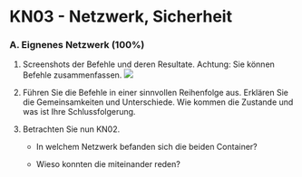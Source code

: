 # KN03 - Netzwerk, Sicherheit

### A. Eignenes Netzwerk (100%)
1. Screenshots der Befehle und deren Resultate. Achtung: Sie können Befehle zusammenfassen.
![](images/) <br>

2. Führen Sie die Befehle in einer sinnvollen Reihenfolge aus.
Erklären Sie die Gemeinsamkeiten und Unterschiede. Wie kommen die Zustande und was ist Ihre Schlussfolgerung.


3. Betrachten Sie nun KN02.
    - In welchem Netzwerk befanden sich die beiden Container?


    - Wieso konnten die miteinander reden?
    